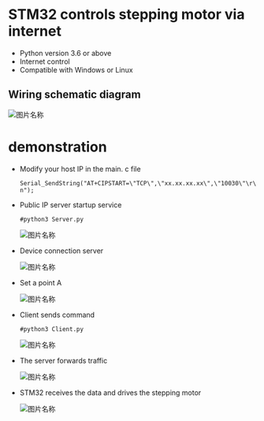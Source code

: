 # STM32 controls stepping motor via internet

* Python version 3.6 or above
* Internet control
* Compatible with Windows or Linux

## Wiring schematic diagram

![图片名称](https://raw.githubusercontent.com/MartinxMax/STM32_Remote-control-/master/%C2%96%C2%96Demo_image/Wiring_diagram.png "Help")

# demonstration
* Modify your host IP in the main. c file

    ```Serial_SendString("AT+CIPSTART=\"TCP\",\"xx.xx.xx.xx\",\"10030\"\r\n");```
* Public IP server startup service

    ```#python3 Server.py```

    ![图片名称](https://raw.githubusercontent.com/MartinxMax/STM32_Remote-control-/master/%C2%96%C2%96Demo_image/Server.png "Help")


* Device connection server

    ![图片名称](https://github.com/MartinxMax/STM32_Remote-control-/blob/master/%C2%96%C2%96Demo_image/head2.png "Help")

* Set a point A

    ![图片名称](https://github.com/MartinxMax/STM32_Remote-control-/blob/master/%C2%96%C2%96Demo_image/A.png?raw=true "Help")

* Client sends command

    ```#python3 Client.py```

    ![图片名称](https://raw.githubusercontent.com/MartinxMax/STM32_Remote-control-/master/%C2%96%C2%96Demo_image/return.png "Help")

* The server forwards traffic

    ![图片名称](https://raw.githubusercontent.com/MartinxMax/STM32_Remote-control-/master/%C2%96%C2%96Demo_image/run.png "Help")

* STM32 receives the data and drives the stepping motor

    ![图片名称](https://raw.githubusercontent.com/MartinxMax/STM32_Remote-control-/master/%C2%96%C2%96Demo_image/B.png "Help")


